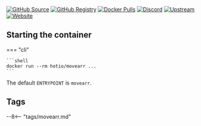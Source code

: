 [![GitHub Source](https://img.shields.io/badge/github-source-ffb64c?style=flat-square&logo=github&logoColor=white&labelColor=757575)](https://github.com/hotio/movearr)
[![GitHub Registry](https://img.shields.io/badge/github-registry-ffb64c?style=flat-square&logo=github&logoColor=white&labelColor=757575)](https://github.com/orgs/hotio/packages/container/package/movearr)
[![Docker Pulls](https://img.shields.io/docker/pulls/hotio/movearr?color=ffb64c&style=flat-square&label=pulls&logo=docker&logoColor=white&labelColor=757575)](https://hub.docker.com/r/hotio/movearr)
[![Discord](https://img.shields.io/discord/610068305893523457?style=flat-square&color=ffb64c&label=discord&logo=discord&logoColor=white&labelColor=757575)](https://hotio.dev/discord)
[![Upstream](https://img.shields.io/badge/upstream-project-ffb64c?style=flat-square&labelColor=757575)](https://github.com/l3uddz/movearr)
[![Website](https://img.shields.io/badge/website-hotio.dev-ffb64c?style=flat-square&labelColor=757575)](https://hotio.dev/containers/movearr)

## Starting the container

=== "cli"

    ```shell
    docker run --rm hotio/movearr ...
    ```

The default `ENTRYPOINT` is `movearr`.

## Tags

--8<-- "tags/movearr.md"
